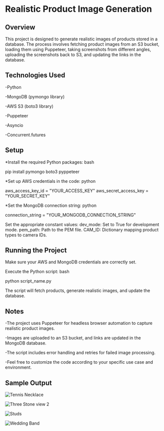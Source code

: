 # Realistic Product Image Generation
## Overview
This project is designed to generate realistic images of products stored in a database. The process involves fetching product images from an S3 bucket, loading them using Puppeteer, taking screenshots from different angles, uploading the screenshots back to S3, and updating the links in the database.

## Technologies Used
-Python

-MongoDB (pymongo library)

-AWS S3 (boto3 library)

-Puppeteer

-Asyncio

-Concurrent.futures


## Setup
*Install the required Python packages:
bash

pip install pymongo boto3 pyppeteer

*Set up AWS credentials in the code:
python

aws_access_key_id = "YOUR_ACCESS_KEY"
aws_secret_access_key = "YOUR_SECRET_KEY"

*Set the MongoDB connection string:
python

connection_string = "YOUR_MONGODB_CONNECTION_STRING"

Set the appropriate constant values:
dev_mode: Set to True for development mode.
pem_path: Path to the PEM file.
CAM_ID: Dictionary mapping product types to camera IDs.

## Running the Project
Make sure your AWS and MongoDB credentials are correctly set.

Execute the Python script:
bash

python script_name.py

The script will fetch products, generate realistic images, and update the database.

## Notes
-The project uses Puppeteer for headless browser automation to capture realistic product images.

-Images are uploaded to an S3 bucket, and links are updated in the MongoDB database.

-The script includes error handling and retries for failed image processing.

-Feel free to customize the code according to your specific use case and environment.

## Sample Output
![Tennis Necklace](https://github.com/suyasharma017/product-image-generator/assets/107684989/99c7cc65-8001-4856-b1bd-a1329cd88687)

![Three Stone view 2](https://github.com/suyasharma017/product-image-generator/assets/107684989/dce1e6c5-80a6-4c7c-a5ee-248c9f36d7f7)

![Studs ](https://github.com/suyasharma017/product-image-generator/assets/107684989/94301986-a5f1-48d8-a0ae-9dcbd0679d57)

![Wedding Band](https://github.com/suyasharma017/product-image-generator/assets/107684989/3dc92582-8349-45f3-aebf-de31790c9591)

